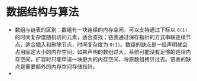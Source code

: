 # 数据结构与算法

- 数组与链表的区别：数组有一块连续的内存空间，可以支持通过下标以 `O(1)` 的时间复杂度随机访问元素，适合查找；链表通过保存指针的方式串联连续节点，适合插入和删除节点，时间复杂度为 `O(1)`。数组的缺点是一经声明就会占用固定大小的内存空间，如果声明的数组过大，系统可能没有足够的连续内存空间，扩容时只能申请一块更大的内存空间，将原数组拷贝过去。链表的缺点是需要额外的内存空间存储指针。
- 

